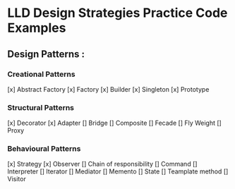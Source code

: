 # LLD Design Strategies Practice Code Examples

## Design Patterns :

### Creational Patterns
[x] Abstract Factory
[x] Factory
[x] Builder
[x] Singleton
[x] Prototype

### Structural Patterns
[x] Decorator
[x] Adapter
[] Bridge
[] Composite
[] Fecade
[] Fly Weight
[] Proxy

### Behavioural Patterns
[x] Strategy 
[x] Observer
[] Chain of responsibility
[] Command
[] Interpreter
[] Iterator
[] Mediator
[] Memento
[] State
[] Teamplate method
[] Visitor
